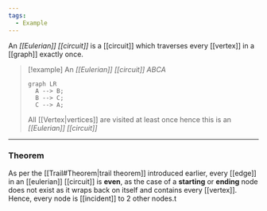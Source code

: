 ```yaml
---
tags:
  - Example
---
```

An _[[Eulerian]] [[circuit]]_ is a [[circuit]] which traverses every [[vertex]] in a [[graph]] exactly once.

> [!example]
> An _[[Eulerian]] [[circuit]]_ $ABCA$
> 
> ```mermaid
> graph LR 
> 	A --> B;
> 	B --> C;
> 	C --> A;
> ```
>
> All [[Vertex|vertices]] are visited at least once hence this is an _[[Eulerian]] [[circuit]]_

---
### Theorem
As per the [[Trail#Theorem|trail theorem]] introduced earlier, every [[edge]] in an [[eulerian]] [[circuit]] is **even**, as the case of a **starting** or **ending** node does not exist as it wraps back on itself and contains every [[vertex]]. Hence, every node is [[incident]] to $2$ other nodes.t